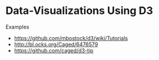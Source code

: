 # Data-Visualizations Using D3

Examples

- https://github.com/mbostock/d3/wiki/Tutorials
- http://bl.ocks.org/Caged/6476579
- https://github.com/caged/d3-tip
